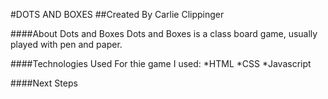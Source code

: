 #DOTS AND BOXES
##Created By Carlie Clippinger

####About Dots and Boxes
Dots and Boxes is a class board game, usually played with pen and paper. 





####Technologies Used
For thie game I used:
*HTML
*CSS
*Javascript






####Next Steps
